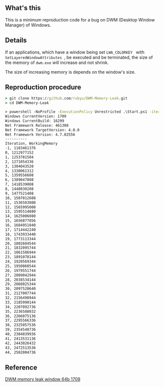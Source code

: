 

## What's this

This is a minimum reproduction code for a bug on DWM (Desktop Window Manager) of Windows.


## Details

If an applications, which have a window being set `LWA_COLORKEY ` with `SetLayeredWindowAttributes `, be executed and be terminated, the size of the memory of `dwm.exe` will increase and not shrink. 

The size of increasing memory is depends on the window's size.

## Reproduction procedure

```bat
> git clone https://github.com/rubyu/DWM-Memory-Leak.git
> cd DWM-Memory-Leak
```

```bat
> powershell -NoProfile -ExecutionPolicy Unrestricted .\Start.ps1 -iterations 100
Windows CurrentVersion: 1709
Windows CurrentBuild: 16299
Net Framework Release: 461308
Net Framework TargetVersion: 4.0.0
Net Framework Version: 4.7.02556
----------
Iteration, WorkingMemory
-1, 1183461376
0, 1212977152
1, 1253781504
2, 1271054336
3, 1304043520
4, 1330061312
5, 1359556608
6, 1389047808
7, 1418539008
8, 1448030208
9, 1477521408
10, 1507012608
11, 1536503808
12, 1565995008
13, 1595514880
14, 1625006080
15, 1656877056
16, 1684951040
17, 1714442240
18, 1743933440
19, 1773113344
20, 1802604544
21, 1832095744
22, 1861586944
23, 1891078144
24, 1920569344
25, 1950060544
26, 1979551744
27, 2009042944
28, 2038534144
29, 2068025344
30, 2097520640
31, 2127007744
32, 2156498944
33, 2185990144
34, 2207092736
35, 2236588032
36, 2266075136
37, 2295566336
38, 2325057536
39, 2354548736
40, 2384039936
41, 2413531136
42, 2443026432
43, 2472513536
44, 2502004736
```

## Reference

[DWM memory leak window 64b 1709](https://social.technet.microsoft.com/Forums/windows/en-US/a4594475-9676-4278-8e41-0fd26e4f5739/dwm-memory-leak-window-64b-1709?forum=win10itprohardware)
